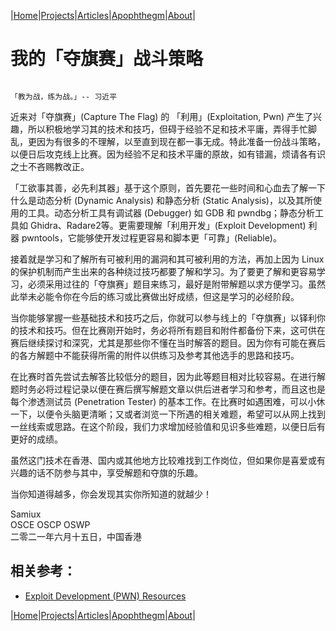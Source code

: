 |[Home](/README.md)|[Projects](/projects.md)|[Articles](/articles.md)|[Apophthegm](/apophthegm.md)|[About](/about.md)|

# 我的「夺旗赛」战斗策略

```

「教为战，练为战。」-- 习近平

```

近来对「夺旗赛」(Capture The Flag) 的 「利用」(Exploitation, Pwn) 产生了兴趣，所以积极地学习其的技术和技巧，但碍于经验不足和技术平庸，弄得手忙脚乱，更因为有很多的不理解，以至直到现在都一事无成。特此准备一份战斗策略，以便日后攻克线上比赛。因为经验不足和技术平庸的原故，如有错漏，烦请各有识之士不吝赐教改正。

「工欲事其善，必先利其器」基于这个原则，首先要花一些时间和心血去了解一下什么是动态分析 (Dynamic Analysis) 和静态分析 (Static Analysis)，以及其所使用的工具。动态分析工具有调试器 (Debugger) 如 GDB 和 pwndbg；静态分析工具如 Ghidra、Radare2等。更需要理解「利用开发」(Exploit Development) 利器 pwntools，它能够使开发过程更容易和脚本更「可靠」(Reliable)。

接着就是学习和了解所有可被利用的漏洞和其可被利用的方法，再加上因为 Linux 的保护机制而产生出来的各种绕过技巧都要了解和学习。为了要更了解和更容易学习，必须采用过往的「夺旗赛」题目来练习，最好是附带解题以求方便学习。虽然此举未必能令你在今后的练习或比赛做出好成绩，但这是学习的必经阶段。

当你能够掌握一些基础技术和技巧之后，你就可以参与线上的「夺旗赛」以铎利你的技术和技巧。但在比赛刚开始时，务必将所有题目和附件都备份下来，这可供在赛后继续探讨和深究，尤其是那些你不懂在当时解答的题目。因为你有可能在赛后的各方解题中不能获得所需的附件以供练习及参考其他选手的思路和技巧。

在比赛时首先尝试去解答比较低分的题目，因为此等题目相对比较容易。在进行解题时务必将过程记录以便在赛后撰写解题文章以供后进者学习和参考，而且这也是每个渗透测试员 (Penetration Tester) 的基本工作。在比赛时如遇困难，可以小休一下，以便令头脑更清晰；又或者浏览一下所遇的相关难题，希望可以从网上找到一丝线索或思路。在这个阶段，我们力求增加经验值和见识多些难题，以便日后有更好的成绩。

虽然这门技术在香港、国内或其他地方比较难找到工作岗位，但如果你是喜爱或有兴趣的话不防参与其中，享受解题和夺旗的乐趣。

当你知道得越多，你会发现其实你所知道的就越少！

Samiux   
OSCE  OSCP  OSWP   
二零二一年六月十五日，中国香港   

## 相关参考：

- [Exploit Development (PWN) Resources](/pwn-resources.md)  

|[Home](/README.md)|[Projects](/projects.md)|[Articles](/articles.md)|[Apophthegm](/apophthegm.md)|[About](/about.md)|
